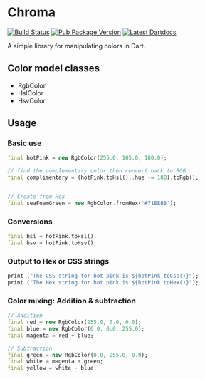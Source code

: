 # Chroma

[![Build Status](https://travis-ci.org/jimmyff/chroma.svg?branch=master)]((https://travis-ci.org/jimmyff/chroma))
[![Pub Package Version](https://img.shields.io/pub/v/chroma.svg)](https://pub.dartlang.org/packages/chroma)
[![Latest Dartdocs](https://img.shields.io/badge/dartdocs-latest-blue.svg)](https://pub.dartlang.org/documentation/chroma/latest)

A simple library for manipulating colors in Dart.

## Color model classes

- RgbColor
- HslColor
- HsvColor

## Usage

### Basic use

```dart
final hotPink = new RgbColor(255.0, 105.0, 180.0);

// find the complementary color then convert back to RGB
final complimentary = (hotPink.toHsl()..hue -= 180).toRgb();


// Create from Hex
final seaFoamGreen = new RgbColor.fromHex('#71EEB8');
```

### Conversions

```dart
final hsl = hotPink.toHsl();
final hsv = hotPink.toHsv();
```

### Output to Hex or CSS strings

```dart
print ("The CSS string for hot pink is ${hotPink.toCss()}");
print ("The Hex string for hot pink is ${hotPink.toHex()}");
```

### Color mixing: Addition & subtraction

```dart
// Addition
final red = new RgbColor(255.0, 0.0, 0.0);
final blue = new RgbColor(0.0, 0.0, 255.0);
final magenta = red + blue;

// Subtraction
final green = new RgbColor(0.0, 255.0, 0.0);
final white = magenta + green;
final yellow = white - blue;
```